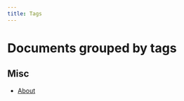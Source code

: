 ```yaml
---
title: Tags
---
```


# Documents grouped by tags


## <span class="tag">Misc</span>

* [About](about.md)

